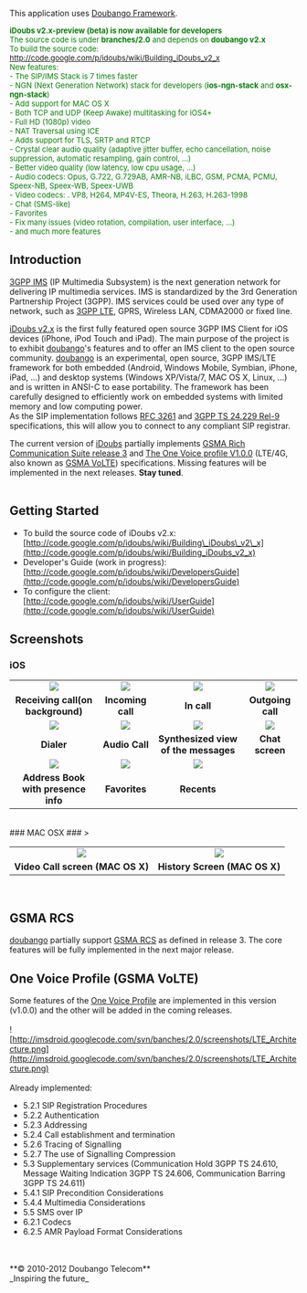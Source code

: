 This application uses [Doubango Framework](http://www.doubango.org/).
<br />

<font color='green' size='2'>
<strong>iDoubs v2.x-preview (beta) is now available for developers</strong><br />
The source code is under <strong>branches/2.0</strong> and depends on <strong>doubango v2.x</strong><br />
To build the source code: <a href='http://code.google.com/p/idoubs/wiki/Building_iDoubs_v2_x'>http://code.google.com/p/idoubs/wiki/Building_iDoubs_v2_x</a>
<br />
New features: <br />
- The SIP/IMS Stack is 7 times faster<br />
- NGN (Next Generation Network) stack for developers (<strong>ios-ngn-stack</strong> and <strong>osx-ngn-stack</strong>)<br />
- Add support for MAC OS X<br />
- Both TCP and UDP (Keep Awake) multitasking for iOS4+<br />
- Full HD (1080p) video<br />
- NAT Traversal using ICE<br />
- Adds support for TLS, SRTP and RTCP<br />
- Crystal clear audio  quality (adaptive jitter buffer, echo cancellation, noise suppression, automatic resampling, gain control, ...)<br />
- Better video quality (low latency, low cpu usage, ...)<br />
- Audio codecs:  Opus, G.722, G.729AB, AMR-NB, iLBC, GSM, PCMA, PCMU, Speex-NB, Speex-WB, Speex-UWB<br />
- Video codecs: . VP8, H264, MP4V-ES, Theora, H.263, H.263-1998<br />
- Chat (SMS-like)<br />
- Favorites<br />
- Fix many issues (video rotation, compilation, user interface, ...)<br />
- and much more features<br />
</font>



## Introduction ##

[3GPP IMS](http://en.wikipedia.org/wiki/IP_Multimedia_Subsystem) (IP Multimedia Subsystem) is the next generation network for delivering IP multimedia services. IMS is standardized by the 3rd Generation Partnership Project (3GPP).
IMS services could be used over any type of network, such as [3GPP LTE](http://en.wikipedia.org/wiki/3GPP_Long_Term_Evolution), GPRS, Wireless LAN, CDMA2000 or fixed line. <br />

[iDoubs v2.x](http://code.google.com/p/idoubs/) is the first fully featured open source 3GPP IMS Client for iOS devices (iPhone, iPod Touch and iPad). The main purpose of the project is to exhibit [doubango](http://doubango.org)'s features and to offer an IMS client to the open source community. [doubango](http://doubango.org) is an experimental, open source, 3GPP IMS/LTE framework for both embedded (Android, Windows Mobile, Symbian, iPhone, iPad, ...) and desktop systems (Windows XP/Vista/7, MAC OS X, Linux, ...) and is written in ANSI-C to ease portability. The framework has been carefully designed to efficiently work on embedded systems with limited memory and low computing power. <br />
As the SIP implementation follows [RFC 3261](http://www.ietf.org/rfc/rfc3261.txt) and [3GPP TS 24.229 Rel-9](http://www.3gpp.org/ftp/Specs/html-info/24229.htm) specifications, this will allow you to connect to any compliant SIP registrar. <br />

The current version of [iDoubs](http://code.google.com/p/idoubs/) partially implements [GSMA Rich Communication Suite release 3](http://www.gsmworld.com/our-work/mobile_lifestyle/rcs/index.htm) and [The One Voice profile V1.0.0](http://news.vzw.com/OneVoiceProfile.pdf) (LTE/4G, also known as [GSMA VoLTE](http://www.gsmworld.com/our-work/mobile_broadband/VoLTE.htm)) specifications. Missing features will be implemented in the next releases. **Stay tuned**.<br /><br />

## Getting Started ##
  * To build the source code of iDoubs v2.x: [http://code.google.com/p/idoubs/wiki/Building\_iDoubs\_v2\_x](http://code.google.com/p/idoubs/wiki/Building_iDoubs_v2_x)
  * Developer's Guide (work in progress): [http://code.google.com/p/idoubs/wiki/DevelopersGuide](http://code.google.com/p/idoubs/wiki/DevelopersGuide)
  * To configure the client: [http://code.google.com/p/idoubs/wiki/UserGuide](http://code.google.com/p/idoubs/wiki/UserGuide)

## Screenshots ##
### iOS ###
<table cellpadding='3'>
<tr>
<td align='center'><img src='http://idoubs.googlecode.com/svn/branches/2.0/screenshots/background_invite.png' /></td>
<td align='center'><img src='http://idoubs.googlecode.com/svn/branches/2.0/screenshots/videocall_incoming.png' /></td>
<td align='center'><img src='http://idoubs.googlecode.com/svn/branches/2.0/screenshots/videocall_incall.png' /></td>
<td align='center'><img src='http://idoubs.googlecode.com/svn/branches/2.0/screenshots/videocall_outgoing.png' /></td>
</tr>
<tr>
<td align='center'><b>Receiving call(on background)</b></td>
<td align='center'><b>Incoming call</b></td>
<td align='center'><b>In call</b></td>
<td align='center'><b>Outgoing call</b></td>
</tr>
<tr>
<td align='center'><img src='http://idoubs.googlecode.com/svn/branches/2.0/screenshots/numpad.png' /></td>
<td align='center'><img src='http://idoubs.googlecode.com/svn/branches/2.0/screenshots/audiocall.png' /></td>
<td align='center'><img src='http://idoubs.googlecode.com/svn/branches/2.0/screenshots/messages.png' /></td>
<td align='center'><img src='http://idoubs.googlecode.com/svn/branches/2.0/screenshots/chat.png' /></td>
</tr>
<tr>
<td align='center'><b>Dialer</b></td>
<td align='center'><b>Audio Call</b></td>
<td align='center'><b>Synthesized view of the messages</b></td>
<td align='center'><b>Chat screen</b></td>
</tr>
<tr>
<td align='center'><img src='http://idoubs.googlecode.com/svn/branches/2.0/screenshots/contacts.png' /></td>
<td align='center'><img src='http://idoubs.googlecode.com/svn/branches/2.0/screenshots/favorites.png' /></td>
<td align='center'><img src='http://idoubs.googlecode.com/svn/branches/2.0/screenshots/recents.png' /></td>
</tr>
<tr>
<td align='center'><b>Address Book with presence info</b></td>
<td align='center'><b>Favorites</b></td>
<td align='center'><b>Recents</b></td>
</tr>
</table>
<br />
### MAC OSX ###
<table cellpadding='3'>
<tr>
<td align='center'><img src='http://idoubs.googlecode.com/svn/branches/2.0/screenshots/osx-videocall.png' /></td>
<td align='center'><img src='http://idoubs.googlecode.com/svn/branches/2.0/screenshots/osx-history.png' /></td>><br>
</tr>
<tr>
<td align='center'><b>Video Call screen (MAC OS X)</b></td>
<td align='center'><b>History Screen (MAC OS X)</b></td>
</tr>
</table>
<br />

## GSMA RCS ##
[doubango](http://doubango.org) partially support [GSMA RCS](http://www.gsmworld.com/our-work/mobile_lifestyle/rcs/gsma_rcs_project.htm) as defined in release 3. The core features will be fully implemented in the next major release.

## One Voice Profile (GSMA VoLTE) ##
Some features of the [One Voice Profile](http://news.vzw.com/OneVoiceProfile.pdf) are implemented in this version (v1.0.0) and the other will be added in the coming releases.<br /><br />
![http://imsdroid.googlecode.com/svn/banches/2.0/screenshots/LTE_Architecture.png](http://imsdroid.googlecode.com/svn/banches/2.0/screenshots/LTE_Architecture.png)
<br /><br />
Already implemented: <br />
  * 5.2.1 SIP Registration Procedures
  * 5.2.2 Authentication
  * 5.2.3 Addressing
  * 5.2.4 Call establishment and termination
  * 5.2.6 Tracing of Signalling
  * 5.2.7 The use of Signalling Compression
  * 5.3 Supplementary services (Communication Hold 3GPP TS 24.610, Message Waiting Indication 3GPP TS 24.606, Communication Barring 3GPP TS 24.611)
  * 5.4.1 SIP Precondition Considerations
  * 5.4.4 Multimedia Considerations
  * 5.5 SMS over IP
  * 6.2.1 Codecs
  * 6.2.5 AMR Payload Format Considerations


<br />
<br />
**© 2010-2012 Doubango Telecom** <br />
_Inspiring the future_